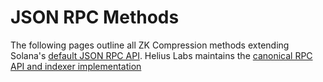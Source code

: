 # JSON RPC Methods

The following pages outline all ZK Compression methods extending Solana's [default JSON RPC API](https://solana.com/docs/rpc). Helius Labs maintains the [canonical RPC API and indexer implementation](https://github.com/helius-labs/photon)
